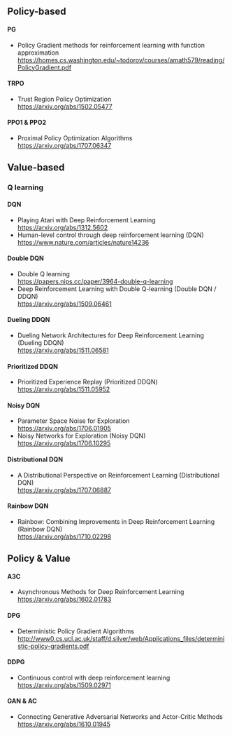 ## Policy-based

#### PG
- Policy Gradient methods for reinforcement learning with function approximation  
https://homes.cs.washington.edu/~todorov/courses/amath579/reading/PolicyGradient.pdf  

#### TRPO
- Trust Region Policy Optimization  
https://arxiv.org/abs/1502.05477  

#### PPO1 & PPO2
- Proximal Policy Optimization Algorithms  
https://arxiv.org/abs/1707.06347  

## Value-based
### Q learning
#### DQN
- Playing Atari with Deep Reinforcement Learning  
https://arxiv.org/abs/1312.5602  
- Human-level control through deep reinforcement learning (DQN)  
https://www.nature.com/articles/nature14236  

#### Double DQN
- Double Q learning   
https://papers.nips.cc/paper/3964-double-q-learning  
- Deep Reinforcement Learning with Double Q-learning (Double DQN / DDQN)  
https://arxiv.org/abs/1509.06461  

#### Dueling DDQN
- Dueling Network Architectures for Deep Reinforcement Learning (Dueling DDQN)  
https://arxiv.org/abs/1511.06581  
  
#### Prioritized DDQN
- Prioritized Experience Replay (Prioritized DDQN)
https://arxiv.org/abs/1511.05952


#### Noisy DQN
- Parameter Space Noise for Exploration  
https://arxiv.org/abs/1706.01905  
- Noisy Networks for Exploration (Noisy DQN)   
https://arxiv.org/abs/1706.10295  

#### Distributional DQN
- A Distributional Perspective on Reinforcement Learning  (Distributional DQN)  
https://arxiv.org/abs/1707.06887  
  
#### Rainbow DQN
- Rainbow: Combining Improvements in Deep Reinforcement Learning (Rainbow DQN)  
https://arxiv.org/abs/1710.02298

## Policy & Value
#### A3C
- Asynchronous Methods for Deep Reinforcement Learning  
https://arxiv.org/abs/1602.01783  

#### DPG
- Deterministic Policy Gradient Algorithms  
http://www0.cs.ucl.ac.uk/staff/d.silver/web/Applications_files/deterministic-policy-gradients.pdf  

#### DDPG
- Continuous control with deep reinforcement learning  
https://arxiv.org/abs/1509.02971  

#### GAN & AC 
- Connecting Generative Adversarial Networks and Actor-Critic Methods  
https://arxiv.org/abs/1610.01945  
